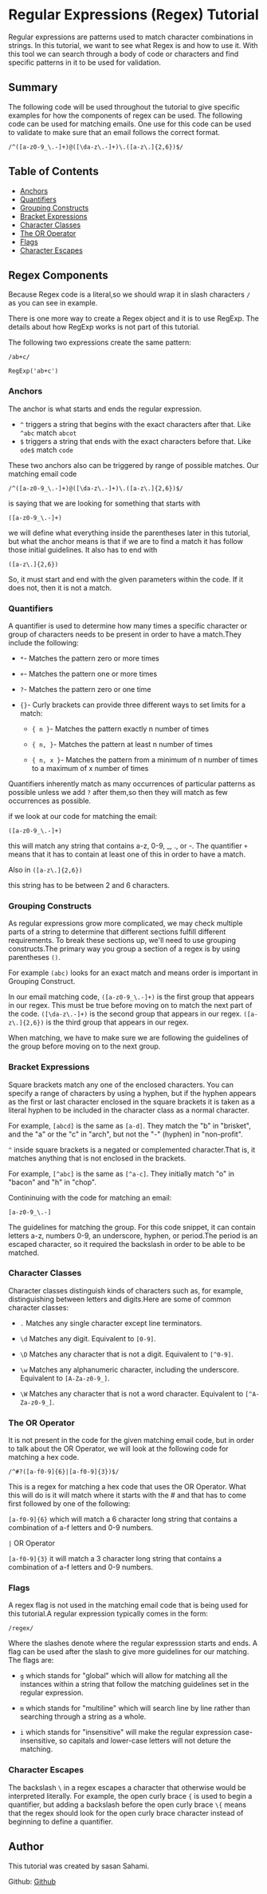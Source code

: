 # Regular Expressions (Regex) Tutorial

Regular expressions are patterns used to match character combinations in strings. In this tutorial, we want to see what Regex is and how to use it. With this tool we can search through a body of code or characters and find specific patterns in it to be used for validation.

## Summary

The following code will be used throughout the tutorial to give specific examples for how the components of regex can be used. The following code can be used for matching emails. One use for this code can be used to validate to make sure that an email follows the correct format.

`/^([a-z0-9_\.-]+)@([\da-z\.-]+)\.([a-z\.]{2,6})$/`

## Table of Contents

- [Anchors](#anchors)
- [Quantifiers](#quantifiers)
- [Grouping Constructs](#grouping-constructs)
- [Bracket Expressions](#bracket-expressions)
- [Character Classes](#character-classes)
- [The OR Operator](#the-or-operator)
- [Flags](#flags)
- [Character Escapes](#character-escapes)

## Regex Components

Because Regex code is a literal,so we should wrap it in slash characters `/` as you can see in example.

There is one more way to create a Regex object and it is to use RegExp. The details about how RegExp works is not part of this tutorial.

The following two expressions create the same pattern:

`/ab+c/` 

`RegExp('ab+c')` 

### Anchors

The anchor is what starts and ends the regular expression.

*  `^` triggers a string that begins with the exact characters after that. Like `^abc` match `abcot`
*  `$` triggers a string that ends with the exact characters before that. Like `ode$` match `code`

These two anchors also can be triggered by range of possible matches. Our matching email code 

`/^([a-z0-9_\.-]+)@([\da-z\.-]+)\.([a-z\.]{2,6})$/`

is saying that we are looking for something that starts with

`([a-z0-9_\.-]+)`

we will define what everything inside the parentheses later in this tutorial, but what the anchor means is that if we are to find a match it has follow those initial guidelines. It also has to end with

`([a-z\.]{2,6})`

So, it must start and end with the given parameters within the code. If it does not, then it is not a match.



### Quantifiers

A quantifier is used to determine how many times a specific character or group of characters needs to be present in order to have a match.They include the following:

*  `*`- Matches the pattern zero or more times

*  `+`- Matches the pattern one or more times

*  `?`- Matches the pattern zero or one time

*  `{}`- Curly brackets can provide three different ways to set limits for a match:

     *  `{ n }`- Matches the pattern exactly n number of times

     *  `{ n, }`- Matches the pattern at least n number of times

     *  `{ n, x }`- Matches the pattern from a minimum of n number of times to a maximum of x number of times

Quantifiers inherently match as many occurrences of particular patterns as possible unless we add `?` after them,so then they will match as few occurrences as possible. 

if we look at our code for matching the email:

`([a-z0-9_\.-]+)`

this will match any string that contains a-z, 0-9, _, ., or -. The quantifier `+` means that it has to contain at least one of this in order to have a match.

Also in `([a-z\.]{2,6})`

this string has to be between 2 and 6 characters.




### Grouping Constructs

As regular expressions grow more complicated, we may check multiple parts of a string to determine that different sections fulfill different requirements. To break these sections up, we'll need to use grouping constructs.The primary way you group a section of a regex is by using parentheses `()`.

For example `(abc)` looks for an exact match and means order is important in Grouping Construct.

In our email matching code, `([a-z0-9_\.-]+)`  is the first group that appears in our regex. This must be true before moving on to match the next part of the code. `([\da-z\.-]+)`  is the second group that appears in our regex. `([a-z\.]{2,6})`  is the third group that appears in our regex.

When matching, we have to make sure we are following the guidelines of the group before moving on to the next group.

### Bracket Expressions

Square brackets match any one of the enclosed characters. You can specify a range of characters by using a hyphen, but if the hyphen appears as the first or last character enclosed in the square brackets it is taken as a literal hyphen to be included in the character class as a normal character.

For example, `[abcd]` is the same as `[a-d]`. They match the "b" in "brisket", and the "a" or the "c" in "arch", but not the "-" (hyphen) in "non-profit".

`^` inside square brackets is a negated or complemented character.That is, it matches anything that is not enclosed in the brackets.

For example, `[^abc]` is the same as `[^a-c]`. They initially match "o" in "bacon" and "h" in "chop".

Contininuing with the code for matching an email:

`[a-z0-9_\.-]`

The guidelines for matching the group. For this code snippet, it can contain letters a-z, numbers 0-9, an underscore, hyphen, or period.The period is an escaped character, so it required the backslash in order to be able to be matched.

### Character Classes

Character classes distinguish kinds of characters such as, for example, distinguishing between letters and digits.Here are some of common character classes:

* `.`  Matches any single character except line terminators.

* `\d` Matches any digit. Equivalent to `[0-9]`.

* `\D` Matches any character that is not a digit. Equivalent to `[^0-9]`.

* `\w` Matches any alphanumeric character, including the underscore. Equivalent to `[A-Za-z0-9_]`.

* `\W` Matches any character that is not a word character. Equivalent to `[^A-Za-z0-9_]`.




### The OR Operator

It is not present in the code for the given matching email code, but in order to talk about the OR Operator, we will look at the following code for matching a hex code.

`/^#?([a-f0-9]{6}|[a-f0-9]{3})$/`

This is a regex for matching a hex code that uses the OR Operator. What this will do is it will match where it starts with the # and that has to come first followed by one of the following:

`[a-f0-9]{6}` which will match a 6 character long string that contains a combination of a-f letters and 0-9 numbers.

`|` OR Operator

`[a-f0-9]{3}` it will match a 3 character long string that contains a combination of a-f letters and 0-9 numbers.

### Flags

A regex flag is not used in the matching email code that is being used for this tutorial.A regular expression typically comes in the form:

`/regex/`

Where the slashes denote where the regular expresssion starts and ends. A flag can be used after the slash to give more guidelines for our matching. The flags are:

* `g`  which stands for "global" which will allow for matching all the instances within a string that follow the matching guidelines set in the regular expression.

* `m` which stands for "multiline" which will search line by line rather than searching through a string as a whole.

* `i` which stands for "insensitive" will make the regular expression case-insensitive, so capitals and lower-case letters will not deture the matching.

### Character Escapes

The backslash `\` in a regex escapes a character that otherwise would be interpreted literally. For example, the open curly brace `{` is used to begin a quantifier, but adding a backslash before the open curly brace `\{` means that the regex should look for the open curly brace character instead of beginning to define a quantifier.

## Author

This tutorial was created by sasan Sahami.

Github: [Github](https://github.com/sasansinson)



